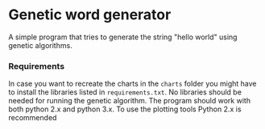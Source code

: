 # Genetic word generator

A simple program that tries to generate the string "hello world" using genetic algorithms.

### Requirements

In case you want to recreate the charts in the `charts` folder you might have to install the libraries listed in `requirements.txt`. No libraries should be needed for running the genetic algorithm. The program should work with both python 2.x and python 3.x. To use the plotting tools Python 2.x is recommended